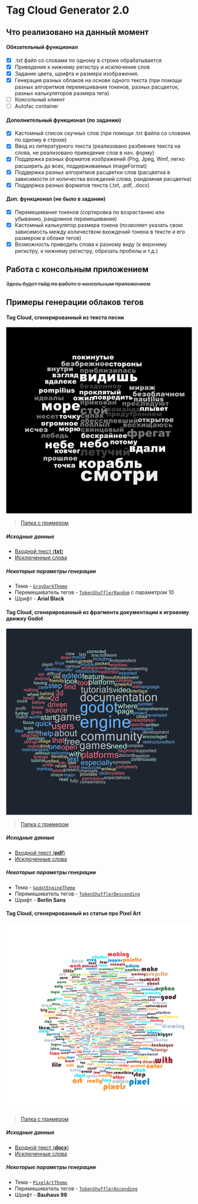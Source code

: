 # Tag Cloud Generator 2.0

## Что реализовано на данный момент

#### Обязательный функционал

- [x] .txt файл со словами по одному в строке обрабатывается
- [x] Приведение к нижнему регистру и исключение слов
- [x] Задание цвета, шрифта и размера изображения.
- [x] Генерация разных облаков на основе одного текста (при помощи разных алгоритмов перемешивания токенов, разных расцветок, разных калькуляторов размера тега)
- [ ] Консольный клиент
- [ ] Autofac container

#### Дополнительный функционал (по заданию)

- [x] Кастомный список скучных слов (при помощи .txt файла со словами по одному в строке)
- [x] Ввод из  литературного текста (реализовано разбиение текста на слова, не реализовано приведение слов в нач. форму)
- [x] Поддержка разных форматов изображений (Png, Jpeg, Wmf, легко расширить до всех, поддерживаемых ImageFormat)
- [x] Поддержка разных алгоритмов расцветки слов (расцветка в зависимости от количества вхождений слова, рандомная расцветка)
- [x] Поддержка разных форматов текста (.txt, .pdf, .docx)

#### Доп. функционал (не было в задании)

- [x] Перемешивание токенов (сортировка по возрастанию или убыванию, рандомное перемешивание)
- [x] Кастомный калькулятор размера токена (позволяет указать свою зависимость между количеством вхождений токена в тексте и его размером в облаке тегов)
- [x] Возможность приводить слова к разному виду (к верхнему регистру, к нижнему регистру, обрезать пробелы и т.д.)

## Работа с консольным приложением

~~Здесь будет гайд по работе с консольным приложением~~


## Примеры генерации облаков тегов

#### Tag Cloud, сгенерированный из текста песни

![](https://raw.githubusercontent.com/Sc222/di/hometask/TagsCloud/Examples/Txt/result.png)
>[Папка с примером](https://github.com/Sc222/di/tree/hometask/TagsCloud/Examples/Txt)

##### Исходные данные

- [Входной текст (**txt**)](https://github.com/Sc222/di/blob/hometask/TagsCloud/Examples/Txt/song.txt)
- [Исключенные слова](https://github.com/Sc222/di/blob/hometask/TagsCloud/Examples/Txt/exclude.txt)


##### Некоторые параметры генерации

- Тема  - [`GrayDarkTheme`](https://github.com/Sc222/di/blob/hometask/TagsCloud/TagsCloudVisualization/Styling/Themes/GrayDarkTheme.cs) 
- Перемешиватель тегов - [`TokenShufflerRandom`](https://github.com/Sc222/di/blob/hometask/TagsCloud/TagsCloudTextProcessing/Shufflers/TokenShufflerRandom.cs) с параметром 10
- Шрифт - **Arial Black**

#### Tag Cloud, сгенерированный из фрагмента документации к игровому движку Godot

![](https://raw.githubusercontent.com/Sc222/di/hometask/TagsCloud/Examples/Pdf/result.png)

>[Папка с примером](https://github.com/Sc222/di/tree/hometask/TagsCloud/Examples/Pdf)

##### Исходные данные

- [Входной текст (**pdf**)](https://github.com/Sc222/di/blob/hometask/TagsCloud/Examples/Pdf/godot.pdf)
- [Исключенные слова](https://github.com/Sc222/di/blob/hometask/TagsCloud/Examples/Pdf/exclude.txt)
##### Некоторые параметры генерации

- Тема  - [`GodotEngineTheme`](https://github.com/Sc222/di/blob/hometask/TagsCloud/TagsCloudVisualization/Styling/Themes/GodotEngineTheme.cs) 
- Перемешиватель тегов - [`TokenShufflerDescending`](https://github.com/Sc222/di/blob/hometask/TagsCloud/TagsCloudTextProcessing/Shufflers/TokenShufflerDescending.cs)
- Шрифт - **Berlin Sans**

#### Tag Cloud, сгенерированный из статьи про Pixel Art

![](https://raw.githubusercontent.com/Sc222/di/hometask/TagsCloud/Examples/Docx/result.png)

>[Папка с примером](https://github.com/Sc222/di/tree/hometask/TagsCloud/Examples/Docx)

##### Исходные данные

- [Входной текст (**docx**)](https://github.com/Sc222/di/blob/hometask/TagsCloud/Examples/Docx/pixel%20art.docx)
- [Исключенные слова](https://github.com/Sc222/di/blob/hometask/TagsCloud/Examples/Docx/exclude.txt)

##### Некоторые параметры генерации

- Тема  - [`PixelArtTheme`](https://github.com/Sc222/di/blob/hometask/TagsCloud/TagsCloudVisualization/Styling/Themes/PixelArtTheme.cs) 
- Перемешиватель тегов - [`TokenShufflerAscending`](https://github.com/Sc222/di/blob/hometask/TagsCloud/TagsCloudTextProcessing/Shufflers/TokenShufflerAscending.cs)
- Шрифт - **Bauhaus 96**